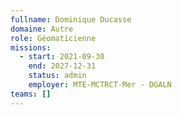 ```yaml
---
fullname: Dominique Ducasse
domaine: Autre
role: Géomaticienne
missions:
  - start: 2021-09-30
    end: 2027-12-31
    status: admin
    employer: MTE-MCTRCT-Mer - DGALN
teams: []
---
```

